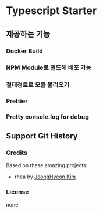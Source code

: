 # Typescript Starter
 
## 제공하는 기능
 
### Docker Build

### NPM Module로 빌드해 배포 가능

### 절대경로로 모듈 불러오기

### Prettier

### Pretty console.log for debug

## Support Git History

### Credits

Based on these amazing projects:

* rhea by [JeongHyeon Kim](https://github.com/rhea-so)

### License

none